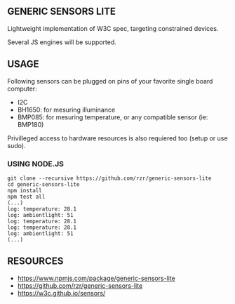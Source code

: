 ## GENERIC SENSORS LITE ##

Lightweight implementation of W3C spec, targeting constrained devices.

Several JS engines will be supported.


## USAGE ##

Following sensors can be plugged on pins of your favorite single board computer:

* I2C
 * BH1650: for mesuring illuminance
 * BMP085: for mesuring temperature, or any compatible sensor (ie: BMP180)

Privilleged access to hardware resources is also requiered too (setup or use sudo).


### USING NODE.JS ###

```
git clone --recursive https://github.com/rzr/generic-sensors-lite
cd generic-sensors-lite
npm install
npm test all
(...)
log: temperature: 28.1
log: ambientlight: 51
log: temperature: 28.1
log: temperature: 28.1
log: ambientlight: 51
(...)

```


## RESOURCES ##

* https://www.npmjs.com/package/generic-sensors-lite
* https://github.com/rzr/generic-sensors-lite
* https://w3c.github.io/sensors/
